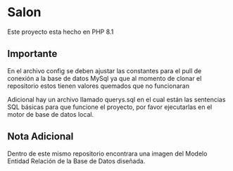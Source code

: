 # Salon

Este proyecto esta hecho en PHP 8.1

## Importante

En el archivo config se deben ajustar las constantes para el pull de conexión a la base de datos MySql ya que al momento de clonar el repositorio estos tienen valores quemados que no funcionaran

Adicional hay un archivo llamado querys.sql en el cual están las sentencias SQL básicas para que funcione el proyecto, por favor ejecutarlas en el motor de base de datos local.

## Nota Adicional

Dentro de este mismo repositorio encontrara una imagen del Modelo Entidad Relación de la Base de Datos diseñada.